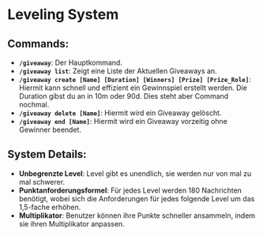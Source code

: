 # Leveling System

## Commands:

- **`/giveaway`**: Der Hauptkommand.
- **`/giveaway list`**: Zeigt eine Liste der Aktuellen Giveaways an.
- **`/giveaway create [Name] [Duration] [Winners] [Prize] [Prize_Role]`**: Hiermit kann schnell und effizient ein Gewinnspiel erstellt werden. Die Duration gibst du an in 10m oder 90d. Dies steht aber Command nochmal.
- **`/giveaway delete [Name]`**: Hiermit wird ein Giveaway gelöscht.
- **`/giveaway end [Name]`**: Hiermit wird ein Giveaway vorzeitig ohne Gewinner beendet.


## System Details:

- **Unbegrenzte Level**: Level gibt es unendlich, sie werden nur von mal zu mal schwerer.
- **Punktanforderungsformel**: Für jedes Level werden 180 Nachrichten benötigt, wobei sich die Anforderungen für jedes folgende Level um das 1,5-fache erhöhen.
- **Multiplikator**: Benutzer können ihre Punkte schneller ansammeln, indem sie ihren Multiplikator anpassen.
